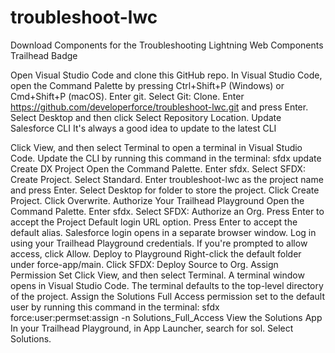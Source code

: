 # troubleshoot-lwc
Download Components for the Troubleshooting Lightning Web Components Trailhead Badge

Open Visual Studio Code and clone this GitHub repo.
In Visual Studio Code, open the Command Palette by pressing Ctrl+Shift+P (Windows) or Cmd+Shift+P (macOS).
Enter git.
Select Git: Clone.
Enter https://github.com/developerforce/troubleshoot-lwc.git and press Enter.
Select Desktop and then click Select Repository Location.
Update Salesforce CLI
It's always a good idea to update to the latest CLI

Click View, and then select Terminal to open a terminal in Visual Studio Code.
Update the CLI by running this command in the terminal:
sfdx update
Create DX Project
Open the Command Palette.
Enter sfdx.
Select SFDX: Create Project.
Select Standard.
Enter troubleshoot-lwc as the project name and press Enter.
Select Desktop for folder to store the project.
Click Create Project.
Click Overwrite.
Authorize Your Trailhead Playground
Open the Command Palette.
Enter sfdx.
Select SFDX: Authorize an Org.
Press Enter to accept the Project Default login URL option.
Press Enter to accept the default alias. Salesforce login opens in a separate browser window.
Log in using your Trailhead Playground credentials.
If you're prompted to allow access, click Allow.
Deploy to Playground
Right-click the default folder under force-app/main.
Click SFDX: Deploy Source to Org.
Assign Permission Set
Click View, and then select Terminal. A terminal window opens in Visual Studio Code. The terminal defaults to the top-level directory of the project.
Assign the Solutions Full Access permission set to the default user by running this command in the terminal:
sfdx force:user:permset:assign -n Solutions_Full_Access
View the Solutions App
In your Trailhead Playground, in App Launcher, search for sol.
Select Solutions.
